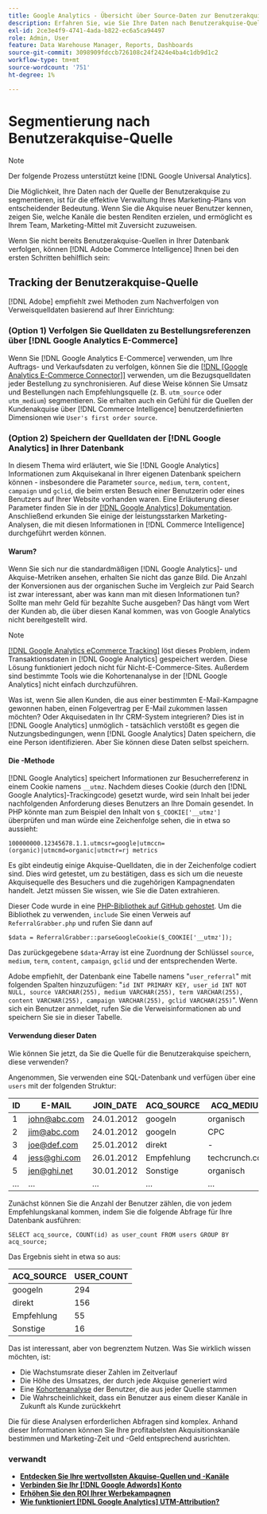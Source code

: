 ```yaml
---
title: Google Analytics - Übersicht über Source-Daten zur Benutzerakquise verfolgen
description: Erfahren Sie, wie Sie Ihre Daten nach Benutzerakquise-Quelle segmentieren.
exl-id: 2ce3e4f9-4741-4ada-b822-ec6a5ca94497
role: Admin, User
feature: Data Warehouse Manager, Reports, Dashboards
source-git-commit: 3098909fdccb726108c24f2424e4ba4c1db9d1c2
workflow-type: tm+mt
source-wordcount: '751'
ht-degree: 1%

---
```


# Segmentierung nach Benutzerakquise-Quelle

>[!NOTE]
>
>Der folgende Prozess unterstützt keine [!DNL Google Universal Analytics].

Die Möglichkeit, Ihre Daten nach der Quelle der Benutzerakquise zu segmentieren, ist für die effektive Verwaltung Ihres Marketing-Plans von entscheidender Bedeutung. Wenn Sie die Akquise neuer Benutzer kennen, zeigen Sie, welche Kanäle die besten Renditen erzielen, und ermöglicht es Ihrem Team, Marketing-Mittel mit Zuversicht zuzuweisen.

Wenn Sie nicht bereits Benutzerakquise-Quellen in Ihrer Datenbank verfolgen, können [!DNL Adobe Commerce Intelligence] Ihnen bei den ersten Schritten behilflich sein:

## Tracking der Benutzerakquise-Quelle

[!DNL Adobe] empfiehlt zwei Methoden zum Nachverfolgen von Verweisquelldaten basierend auf Ihrer Einrichtung:

### (Option 1) Verfolgen Sie Quelldaten zu Bestellungsreferenzen über [!DNL Google Analytics E-Commerce]

Wenn Sie [!DNL Google Analytics E-Commerce] verwenden, um Ihre Auftrags- und Verkaufsdaten zu verfolgen, können Sie die [[!DNL [Google Analytics E-Commerce Connector]]](../importing-data/integrations/google-ecommerce.md) verwenden, um die Bezugsquelldaten jeder Bestellung zu synchronisieren. Auf diese Weise können Sie Umsatz und Bestellungen nach Empfehlungsquelle (z. B. `utm_source` oder `utm_medium`) segmentieren. Sie erhalten auch ein Gefühl für die Quellen der Kundenakquise über [!DNL Commerce Intelligence] benutzerdefinierten Dimensionen wie `User's first order source`.

### (Option 2) Speichern der Quelldaten der [!DNL Google Analytics] in Ihrer Datenbank

In diesem Thema wird erläutert, wie Sie [!DNL Google Analytics] Informationen zum Akquisekanal in Ihrer eigenen Datenbank speichern können - insbesondere die Parameter `source`, `medium`, `term`, `content`, `campaign` und `gclid`, die beim ersten Besuch einer Benutzerin oder eines Benutzers auf Ihrer Website vorhanden waren. Eine Erläuterung dieser Parameter finden Sie in der [[!DNL Google Analytics] Dokumentation](https://support.google.com/analytics/answer/1191184?hl=en#zippy=%2Cin-this-article). Anschließend erkunden Sie einige der leistungsstarken Marketing-Analysen, die mit diesen Informationen in [!DNL Commerce Intelligence] durchgeführt werden können.

#### Warum?

Wenn Sie sich nur die standardmäßigen [!DNL Google Analytics]- und Akquise-Metriken ansehen, erhalten Sie nicht das ganze Bild. Die Anzahl der Konversionen aus der organischen Suche im Vergleich zur Paid Search ist zwar interessant, aber was kann man mit diesen Informationen tun? Sollte man mehr Geld für bezahlte Suche ausgeben? Das hängt vom Wert der Kunden ab, die über diesen Kanal kommen, was von Google Analytics nicht bereitgestellt wird.

>[!NOTE]
>
>[[!DNL Google Analytics eCommerce Tracking]](https://developers.google.com/analytics/devguides/collection/gajs/gaTrackingEcommerce) löst dieses Problem, indem Transaktionsdaten in [!DNL Google Analytics] gespeichert werden. Diese Lösung funktioniert jedoch nicht für Nicht-E-Commerce-Sites. Außerdem sind bestimmte Tools wie die Kohortenanalyse in der [!DNL Google Analytics] nicht einfach durchzuführen.

Was ist, wenn Sie allen Kunden, die aus einer bestimmten E-Mail-Kampagne gewonnen haben, einen Folgevertrag per E-Mail zukommen lassen möchten? Oder Akquisedaten in Ihr CRM-System integrieren? Dies ist in [!DNL Google Analytics] unmöglich - tatsächlich verstößt es gegen die Nutzungsbedingungen, wenn [!DNL Google Analytics] Daten speichern, die eine Person identifizieren. Aber Sie können diese Daten selbst speichern.

#### Die -Methode

[!DNL Google Analytics] speichert Informationen zur Besucherreferenz in einem Cookie namens `__utmz`. Nachdem dieses Cookie (durch den [!DNL Google Analytics]-Trackingcode) gesetzt wurde, wird sein Inhalt bei jeder nachfolgenden Anforderung dieses Benutzers an Ihre Domain gesendet. In PHP könnte man zum Beispiel den Inhalt von `$_COOKIE['__utmz']` überprüfen und man würde eine Zeichenfolge sehen, die in etwa so aussieht:

`100000000.12345678.1.1.utmcsr=google|utmccn=(organic)|utmcmd=organic|utmctr=rj metrics`

Es gibt eindeutig einige Akquise-Quelldaten, die in der Zeichenfolge codiert sind. Dies wird getestet, um zu bestätigen, dass es sich um die neueste Akquisequelle des Besuchers und die zugehörigen Kampagnendaten handelt. Jetzt müssen Sie wissen, wie Sie die Daten extrahieren.

Dieser Code wurde in eine [PHP-Bibliothek auf GitHub gehostet](https://github.com/RJMetrics/referral-grabber-php). Um die Bibliothek zu verwenden, `include` Sie einen Verweis auf `ReferralGrabber.php` und rufen Sie dann auf

`$data = ReferralGrabber::parseGoogleCookie($_COOKIE['__utmz']);`

Das zurückgegebene `$data`-Array ist eine Zuordnung der Schlüssel `source`, `medium`, `term`, `content`, `campaign`, `gclid` und der entsprechenden Werte.

Adobe empfiehlt, der Datenbank eine Tabelle namens &quot;`user_referral`&quot; mit folgenden Spalten hinzuzufügen: &quot;`id INT PRIMARY KEY, user_id INT NOT NULL, source VARCHAR(255), medium VARCHAR(255), term VARCHAR(255), content VARCHAR(255), campaign VARCHAR(255), gclid VARCHAR(255)`&quot;. Wenn sich ein Benutzer anmeldet, rufen Sie die Verweisinformationen ab und speichern Sie sie in dieser Tabelle.

#### Verwendung dieser Daten

Wie können Sie jetzt, da Sie die Quelle für die Benutzerakquise speichern, diese verwenden?

Angenommen, Sie verwenden eine SQL-Datenbank und verfügen über eine `users` mit der folgenden Struktur:

| ID | E-MAIL | JOIN_DATE | ACQ_SOURCE | ACQ_MEDIUM |
|--- |--- |--- |--- |--- |
| 1 | john@abc.com | 24.01.2012 | googeln | organisch |
| 2 | jim@abc.com | 24.01.2012 | googeln | CPC |
| 3 | joe@def.com | 25.01.2012 | direkt | - |
| 4 | jess@ghi.com | 26.01.2012 | Empfehlung | techcrunch.com |
| 5 | jen@ghi.net | 30.01.2012 | Sonstige | organisch |
| … | … | … | … | … |

Zunächst können Sie die Anzahl der Benutzer zählen, die von jedem Empfehlungskanal kommen, indem Sie die folgende Abfrage für Ihre Datenbank ausführen:

`SELECT acq_source, COUNT(id) as user_count FROM users GROUP BY acq_source;`

Das Ergebnis sieht in etwa so aus:

| ACQ_SOURCE | USER_COUNT |
|--- |--- |
| googeln | 294 |
| direkt | 156 |
| Empfehlung | 55 |
| Sonstige | 16 |

Das ist interessant, aber von begrenztem Nutzen. Was Sie wirklich wissen möchten, ist:

* Die Wachstumsrate dieser Zahlen im Zeitverlauf
* Die Höhe des Umsatzes, der durch jede Akquise generiert wird
* Eine [Kohortenanalyse](https://en.wikipedia.org/wiki/Cohort_analysis) der Benutzer, die aus jeder Quelle stammen
* Die Wahrscheinlichkeit, dass ein Benutzer aus einem dieser Kanäle in Zukunft als Kunde zurückkehrt

Die für diese Analysen erforderlichen Abfragen sind komplex. Anhand dieser Informationen können Sie Ihre profitabelsten Akquisitionskanäle bestimmen und Marketing-Zeit und -Geld entsprechend ausrichten.

### verwandt

* **[Entdecken Sie Ihre wertvollsten Akquise-Quellen und -Kanäle](../analysis/most-value-source-channel.md)**
* **[Verbinden Sie Ihr [!DNL Google Adwords] Konto](../importing-data/integrations/google-adwords.md)**
* **[Erhöhen Sie den ROI Ihrer Werbekampagnen](../analysis/roi-ad-camp.md)**
* **[Wie funktioniert  [!DNL Google Analytics]  UTM-Attribution?](../analysis/utm-attributes.md)**
